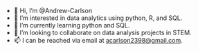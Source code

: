 - 👋 Hi, I’m @Andrew-Carlson
- 👀 I’m interested in data analytics using python, R, and SQL.
- 🌱 I’m currently learning python and SQL.
- 💞️ I’m looking to collaborate on data analysis projects in STEM. 
- 📫 I can be reached via email at acarlson2398@gmail.com.

<!---
Andrew-Carlson/Andrew-Carlson is a ✨ special ✨ repository because its `README.md` (this file) appears on your GitHub profile.
You can click the Preview link to take a look at your changes.
--->

